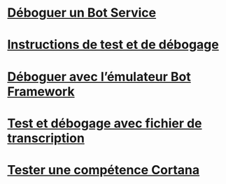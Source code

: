 # [Déboguer un Bot Service](../bot-service-debug-bot.md)
# [Instructions de test et de débogage](../v4sdk/bot-builder-testing-debugging.md)
# [Déboguer avec l’émulateur Bot Framework](../bot-service-debug-emulator.md)
# [Test et débogage avec fichier de transcription](../v4sdk/bot-builder-debug-transcript.md)
# [Tester une compétence Cortana](../bot-service-debug-cortana-skill.md)
